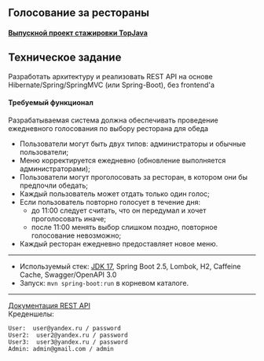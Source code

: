 ## Голосование за рестораны

#### [Выпускной проект стажировки TopJava](https://github.com/JavaWebinar/topjava/blob/doc/doc/graduation.md)

## Техническое задание

Разработать архитектуру и реализовать REST API на основе Hibernate/Spring/SpringMVC (или Spring-Boot), без frontend'а

#### Требуемый функционал

Разрабатываемая система должна обеспечивать проведение ежедневного голосования по выбору ресторана для обеда

- Пользователи могут быть двух типов: администраторы и обычные пользователи;
- Меню корректируется ежедневно (обновление выполняется администраторами);
- Пользователи могут проголосовать за ресторан, в котором они бы предпочли обедать;
- Каждый пользователь может отдать только один голос;
- Если пользователь повторно голосует в течение дня:
    - до 11:00 следует считать, что он передумал и хочет проголосовать иначе;
    - после 11:00 менять выбор слишком поздно, повторное голосование невозможно;
- Каждый ресторан ежедневно предоставляет новое меню.

-------------------------------------------------------------
- Используемый стек: [JDK 17](http://jdk.java.net/17/), Spring Boot 2.5, Lombok, H2, Caffeine Cache, Swagger/OpenAPI 3.0
- Запуск: `mvn spring-boot:run` в корневом каталоге.
-----------------------------------------------------
[Документация REST API](http://localhost:8080/swagger-ui/index.html?configUrl=/v3/api-docs/swagger-config)  
Креденшелы:
```
User:  user@yandex.ru / password
User2:  user2@yandex.ru / password
User3:  user3@yandex.ru / password
Admin: admin@gmail.com / admin
```